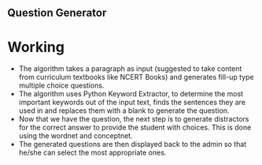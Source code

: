 ## Question Generator 



# Working

- The algorithm takes a paragraph as input (suggested to take content from curriculum textbooks like NCERT Books) and generates fill-up type multiple choice questions.
- The algorithm uses Python Keyword Extractor, to determine the most important keywords out of the input text, finds the sentences they are used in and replaces them with a blank to generate the question. 
- Now that we have the question, the next step is to generate distractors for the correct answer to provide the student with choices. This is done using the wordnet and conceptnet.
- The generated questions are then displayed back to the admin so that he/she can select the most appropriate ones.
